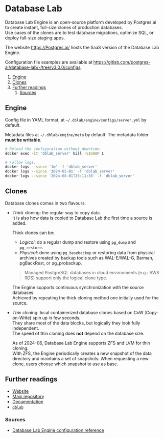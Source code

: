 # Database Lab

Database Lab Engine is an open-source platform developed by Postgres.ai to create instant, full-size clones of
production databases.<br/>
Use cases of the clones are to test database migrations, optimize SQL, or deploy full-size staging apps.

The website <https://Postgres.ai/> hosts the SaaS version of the Database Lab Engine.

Configuration file examples are available at <https://gitlab.com/postgres-ai/database-lab/-/tree/v3.0.0/configs>.

1. [Engine](#engine)
1. [Clones](#clones)
1. [Further readings](#further-readings)
   1. [Sources](#sources)

## Engine

Config file in YAML format, at `~/.dblab/engine/configs/server.yml` by default.

Metadata files at `~/.dblab/engine/meta` by default. The metadata folder **must be writable**.

```sh
# Reload the configuration without downtime.
docker exec -it 'dblab_server' kill -SIGHUP 1

# Follow logs.
docker logs --since '1m' -f 'dblab_server'
docker logs --since '2024-05-01' -f 'dblab_server'
docker logs --since '2024-08-01T23:11:35' -f 'dblab_server'
```

## Clones

Database clones comes in two flavours:

- _Thick_ cloning: the regular way to copy data.<br/>
  It is also how data is copied to Database Lab the first time a source is added.

  Thick clones can be:

  - _Logical_: do a regular dump and restore using `pg_dump` and `pg_restore`.
  - _Physical_: done using `pg_basebackup` or restoring data from physical archives created by backup tools such as
    WAL-E/WAL-G, Barman, pgBackRest, or pg_probackup.

  > Managed PostgreSQL databases in cloud environments (e.g.: AWS RDS) support only the logical clone type.

  The Engine supports continuous synchronization with the source databases.<br/>
  Achieved by repeating the thick cloning method one initially used for the source.

- _Thin_ cloning: local containerized database clones based on CoW (Copy-on-Write) spin up in few seconds.<br/>
  They share most of the data blocks, but logically they look fully independent.<br/>
  The speed of thin cloning does **not** depend on the database size.

  As of 2024-06, Database Lab Engine supports ZFS and LVM for thin cloning.<br/>
  With ZFS, the Engine periodically creates a new snapshot of the data directory and maintains a set of snapshots. When
  requesting a new clone, users choose which snapshot to use as base.

## Further readings

- [Website]
- [Main repository]
- [Documentation]
- [`dblab`][dblab]

### Sources

- [Database Lab Engine configuration reference]

<!--
  Reference
  ═╬═Time══
  -->

<!-- In-article sections -->
<!-- Knowledge base -->
[dblab]: dblab.md

<!-- Files -->
<!-- Upstream -->
[database lab engine configuration reference]: https://postgres.ai/docs/reference-guides/database-lab-engine-configuration-reference
[documentation]: https://postgres.ai/docs/
[main repository]: https://gitlab.com/postgres-ai/database-lab
[website]: https://postgres.ai/

<!-- Others -->
